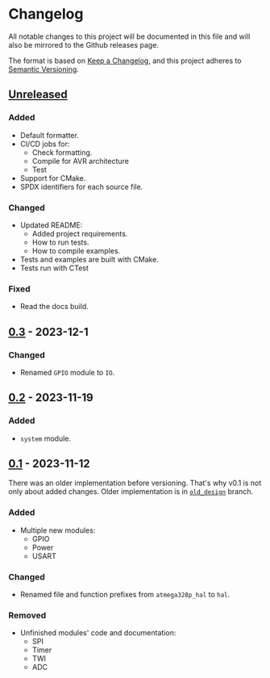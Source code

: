 # Changelog

All notable changes to this project will be documented in this file and will
also be mirrored to the Github releases page.

The format is based on [Keep a Changelog](https://keepachangelog.com/en/1.1.0/),
and this project adheres to [Semantic Versioning](https://semver.org/spec/v2.0.0.html).

## [Unreleased]

### Added

- Default formatter.
- CI/CD jobs for:
  - Check formatting.
  - Compile for AVR architecture
  - Test
- Support for CMake.
- SPDX identifiers for each source file.

### Changed

- Updated README:
  - Added project requirements.
  - How to run tests.
  - How to compile examples.
- Tests and examples are built with CMake.
- Tests run with CTest

### Fixed

- Read the docs build.

## [0.3] - 2023-12-1

### Changed

- Renamed `GPIO` module to `IO`.

## [0.2] - 2023-11-19

### Added

- `system` module.

## [0.1] - 2023-11-12

There was an older implementation before versioning. That's why v0.1 is not
only about added changes. Older implementation is in
[`old_design`](https://github.com/ceyhunsen/ATmega328P-HAL-Driver/tree/old_design)
branch.

### Added

- Multiple new modules:
  - GPIO
  - Power
  - USART

### Changed

- Renamed file and function prefixes from `atmega328p_hal` to `hal`.

### Removed

- Unfinished modules' code and documentation:
  - SPI
  - Timer
  - TWI
  - ADC

[unreleased]: https://github.com/ceyhunsen/ATmega328P-HAL-Driver/compare/v0.3...HEAD
[0.3]: https://github.com/ceyhunsen/ATmega328P-HAL-Driver/compare/v0.2...v0.3
[0.2]: https://github.com/ceyhunsen/ATmega328P-HAL-Driver/compare/v0.1...v0.2
[0.1]: https://github.com/ceyhunsen/ATmega328P-HAL-Driver/compare/old_design...v0.1
